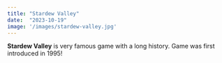 ```yaml
---
title: "Stardew Valley"
date:  "2023-10-19"
image: '/images/stardew-valley.jpg'
---
```

__Stardew Valley__ is very famous game with a long history. Game was first introduced in 1995!